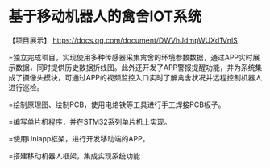 # 基于移动机器人的禽舍IOT系统

【项目展示】 
https://docs.qq.com/document/DWVhJdmpWUXd1VnlS

=独立完成项目，实现使用多种传感器采集禽舍的环境参数数据，通过APP实时展示数据，同时提供历史数据折线图。此外还开发了APP警报提醒功能，并为系统集成了摄像头模块，可通过APP的视频监控入口实时了解禽舍状况并远程控制机器人进行巡检。

=绘制原理图、绘制PCB，使用电烙铁等工具进行手工焊接PCB板子。

=编写单片机程序，并在STM32系列单片机上实现。

=使用Uniapp框架，进行开发移动端的APP。

=搭建移动机器人框架，集成实现系统功能
